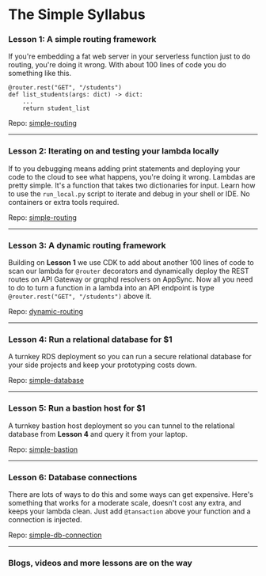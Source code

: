 # The Simple Syllabus
 
### Lesson 1: A simple routing framework
If you're embedding a fat web server in your serverless function just to do routing, you're doing it wrong. With about 100 lines of code you
do something like this.
```
@router.rest("GET", "/students")
def list_students(args: dict) -> dict:
    ...
    return student_list
```

Repo: [simple-routing](https://github.com/SimpleServerless/simple-routing)

---

### Lesson 2: Iterating on and testing your lambda locally
If to you debugging means adding print statements and deploying your code to the cloud to see what happens, you're doing
it wrong. Lambdas are pretty simple. It's a function that takes two dictionaries for input. Learn how to use the 
`run_local.py` script to iterate and debug in your shell or IDE. No containers or extra tools required.

Repo: [simple-routing](https://github.com/SimpleServerless/simple-routing)

---

### Lesson 3: A dynamic routing framework
Building on **Lesson 1** we use CDK to add about another 100 lines of code to scan our lambda for `@router` decorators
and dynamically deploy the REST routes on API Gateway or grqphql resolvers on AppSync. Now all you need to do to
turn a function in a lambda into an API endpoint is type `@router.rest("GET", "/students")` above it.

Repo: [dynamic-routing](https://github.com/SimpleServerless/dynamic-routing)

---

### Lesson 4: Run a relational database for $1
A turnkey RDS deployment so you can run a secure relational database for your side projects and keep your 
prototyping costs down.

Repo: [simple-database](https://github.com/SimpleServerless/simple-database)

---

### Lesson 5: Run a bastion host for $1
A turnkey bastion host deployment so you can tunnel to the relational database from **Lesson 4** and query it from your laptop.

Repo: [simple-bastion](https://github.com/SimpleServerless/simple-bastion)

---

### Lesson 6: Database connections
There are lots of ways to do this and some ways can get expensive. Here's something that works for a moderate scale, doesn't
cost any extra, and keeps your lambda clean. Just add `@tansaction` above your function and a connection is injected.

Repo: [simple-db-connection](https://github.com/SimpleServerless/simple-db-connection)

---

### Blogs, videos and more lessons are on the way


